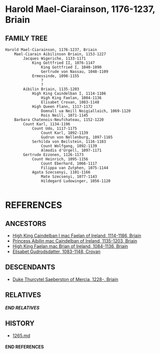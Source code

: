 # Harold Mael-Ciarainson, 1176-1237, Briain

## FAMILY TREE

```
Harold Mael-Ciarainson, 1176-1237, Briain 
	Mael-Ciarain Aibilinson Briain, 1153-1227
		Jacques Wigeriche, 1133-1171
			King Gottfried II, 1076-1147
				King Gottfried I, 1040-1090
				Gertrude von Nassau, 1048-1109
			Ermessinde, 1098-1155
				?
				?
		Aibilin Briain, 1135-1203
			High King Caindelban I, 1114-1186
				High King Faelan, 1084-1136
				Elisabet Crovan, 1083-1148
			High Queen Flann, 1117-1172
				Domnall ua Neill Noigiallaich, 1069-1120
				Rois Neill, 1071-1145
	Barbara Chatenois-Neufchateau, 1152-1220
		Count Karl, 1134-1196
			Count Udo, 1117-1175
				Count Karl, 1092-1139
				Gudrun von Nellenburg, 1097-1165
			Serhilda von Beilstein, 1116-1183
				Count Wolfgang, 1092-1139
				Almodis d'Urgell, 1097-1171
		Gertrude Ezzonen, 1126-1173
			Count Heinrich, 1095-1156
				Count Eberhard, 1066-1117
				Filippa van Zutphen, 1075-1144
			Agata Szecsenyi, 1101-1166
				Mate Szecsenyi, 1077-1143
				Hildegard Ludowinger, 1056-1120
			
```


# REFERENCES

## ANCESTORS
* [High King Caindelban I mac Faelan of Ireland, 1114-1186, Briain](caindelban_i_mac_faelan_1114.md)
* [Princess Aibilin mac Caindelban of Ireland, 1135-1203, Briain](aibilin_mac_caindelban_1135.md)
* [High King Faelan mac Brian of Ireland, 1084-1136, Briain](faelan_mac_brian_1084.md)
* [Elisabet Gudrodsdatter, 1083-1148, Crovan](elisabet_gudrodsdatter_1083.md)

## DESCENDANTS
* [Duke Thurcytel Saeberston of Mercia, 1228-, Briain](thurcytel_saebertson_1228.md)

## RELATIVES

##### END RELATIVES 
## HISTORY
* [1265.md](../h/1265.md)

#### END REFERENCES
